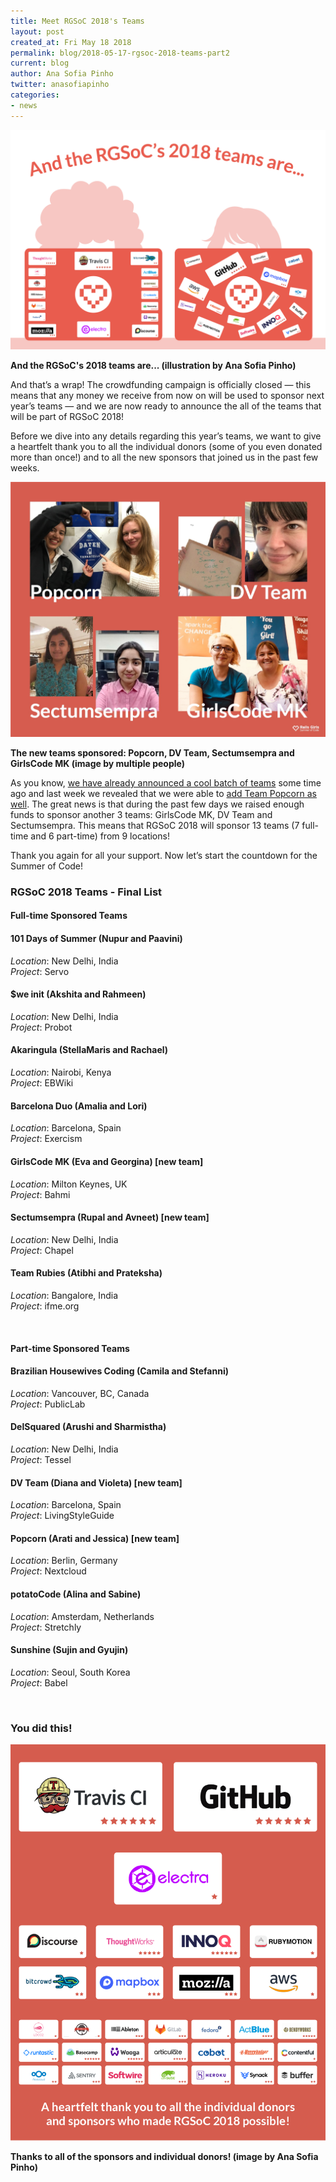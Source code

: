 ```yaml
---
title: Meet RGSoC 2018's Teams
layout: post
created_at: Fri May 18 2018
permalink: blog/2018-05-17-rgsoc-2018-teams-part2
current: blog
author: Ana Sofia Pinho
twitter: anasofiapinho
categories:
- news
---
```


![And the RGSoC's 2018 teams are... (illustration by Ana Sofia Pinho)](/img/blog/2018/2018-05-18-rgsoc-2018-teams-announcement-illustration.png)
<div class="image-credits"><b>And the RGSoC's 2018 teams are... (illustration by Ana Sofia Pinho)</b></div>

And that’s a wrap! The crowdfunding campaign is officially closed — this means that any money we receive from now on will be used to sponsor next year’s teams — and we are now ready to announce the all of the teams that will be part of RGSoC 2018!

Before we dive into any details regarding this year’s teams, we want to give a heartfelt thank you to all the individual donors (some of you even donated more than once!) and to all the new sponsors that joined us in the past few weeks.

![The new teams sponsored: Popcorn, DV Team, Sectumsempra and GirlsCode MK (image by multiple people)](/img/blog/2018/2018-05-18-rgsoc-2018-teams-announcement_new-teams-800x640.jpg)
<div class="image-credits"><b>The new teams sponsored: Popcorn, DV Team, Sectumsempra and GirlsCode MK (image by multiple people)</b></div>

As you know, [we have already announced a cool batch of teams](https://railsgirlssummerofcode.org/blog/2018-04-21-rgsoc-2018-teams-announcement-part1) some time ago and last week we revealed that we were able to [add Team Popcorn as well](https://twitter.com/RailsGirlsSoC/status/992490357723189248). The great news is that during the past few days we raised enough funds to sponsor another 3 teams: GirlsCode MK, DV Team and Sectumsempra. This means that RGSoC 2018 will sponsor 13 teams (7 full-time and 6 part-time) from 9 locations!

Thank you again for all your support. Now let’s start the countdown for the Summer of Code!


### RGSoC 2018 Teams - Final List

#### Full-time Sponsored Teams

#### <span class="color-red">101 Days of Summer (Nupur and Paavini)</span>
_Location_: New Delhi, India<br>
_Project_: Servo

#### <span class="color-red">$we init (Akshita and Rahmeen)</span>
_Location_: New Delhi, India<br>
_Project_: Probot

#### <span class="color-red">Akaringula (StellaMaris and Rachael)</span>
_Location_: Nairobi, Kenya<br>
_Project_: EBWiki

#### <span class="color-red">Barcelona Duo (Amalia and Lori)</span>
_Location_: Barcelona, Spain<br>
_Project_: Exercism

#### <span class="color-red">GirlsCode MK (Eva and Georgina) [new team] </span>
_Location_: Milton Keynes, UK<br>
_Project_: Bahmi

#### <span class="color-red">Sectumsempra (Rupal and Avneet) [new team] </span>
_Location_: New Delhi, India<br>
_Project_: Chapel

#### <span class="color-red">Team Rubies (Atibhi and Prateksha)</span>
_Location_: Bangalore, India<br>
_Project_: ifme.org

<br>

#### Part-time Sponsored Teams

#### <span class="color-red">Brazilian Housewives Coding (Camila and Stefanni)</span>
_Location_: Vancouver, BC, Canada<br>
_Project_: PublicLab

#### <span class="color-red">DelSquared (Arushi and Sharmistha)</span>
_Location_: New Delhi, India<br>
_Project_: Tessel

#### <span class="color-red">DV Team (Diana and Violeta) [new team]</span>
_Location_: Barcelona, Spain<br>
_Project_: LivingStyleGuide

#### <span class="color-red">Popcorn (Arati and Jessica) [new team]</span>
_Location_: Berlin, Germany<br>
_Project_: Nextcloud

#### <span class="color-red">potatoCode (Alina and Sabine)</span>
_Location_: Amsterdam, Netherlands<br>
_Project_: Stretchly

#### <span class="color-red">Sunshine (Sujin and Gyujin)</span>
_Location_: Seoul, South Korea<br>
_Project_: Babel

<br>

### You did this!

![Thanks to all of the sponsors and individual donors! (image by Ana Sofia Pinho)](/img/blog/2018/2018-05-18-rgsoc-2018-teams-announcement-sponsors_all-900x1150.png)
<div class="image-credits"><b>Thanks to all of the sponsors and individual donors! (image by Ana Sofia Pinho)</b></div>


